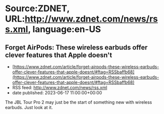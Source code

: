 # Source:ZDNET, URL:http://www.zdnet.com/news/rss.xml, language:en-US

## Forget AirPods: These wireless earbuds offer clever features that Apple doesn't
 - [https://www.zdnet.com/article/forget-airpods-these-wireless-earbuds-offer-clever-features-that-apple-doesnt/#ftag=RSSbaffb68](https://www.zdnet.com/article/forget-airpods-these-wireless-earbuds-offer-clever-features-that-apple-doesnt/#ftag=RSSbaffb68)
 - RSS feed: http://www.zdnet.com/news/rss.xml
 - date published: 2023-06-17 11:00:00+00:00

The JBL Tour Pro 2 may just be the start of something new with wireless earbuds. Just look at it.

